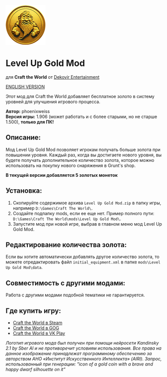 ![Level Up Gold Mod](/icon.png)

# Level Up Gold Mod
для **Craft the World** от [Dekovir Entertainment](http://dekovir.com/craft-the-world/)

[ENGLISH VERSION](README.md)

Этот мод для Craft the World добавляет бесплатное золото в систему уровней для улучшения игрового процесса.

**Автор:** phoenixweiss  
**Версия игры:** 1.906 (может работать и с более старыми, но не старше 1.500), **только для ПК!**

## Описание:
Мод Level Up Gold Mod позволяет игрокам получать больше золота при повышении уровня. Каждый раз, когда вы достигаете нового уровня, вы будете получать дополнительное количество золота, которое можно использовать на покупку нового снаряжения в Grunt's shop.

**В текущей версии добавляется 5 золотых монеток**

## Установка:
1. Скопируйте содержимое архива `Level Up Gold Mod.zip` в папку игры, например `D:\Games\Craft The World\`.
2. Создайте подпапку mods, если ее еще нет. Пример полного пути: `D:\Games\Craft The World\mods\Level Up Gold Mod\`.
3. Запустите мод при новой игре, выбрав в главном меню мод Level Up Gold Mod.

## Редактирование количества золота:
Если вы хотите автоматически добавлять другое количество золота, то можете отредактировать файл `initial_equipment.xml` в папке `mods\Level Up Gold Mod\data`.

## Совместимость с другими модами:
Работа с другими модами подобной тематики не гарантируется.

## Где купить игру:
- [Craft the World в Steam](http://store.steampowered.com/app/248390)
- [Craft the World в GOG](https://www.gog.com/ru/game/craft_the_world)
- [Craft the World в VK Play](https://vkplay.ru/play/game/crafttheworld)

*Логотип игрового мода был получен при помощи нейросети Kandinsky 2.1 by Sber AI и не противоречит условиям использования. Все права на данное изображение принадлежат программному обеспечению за авторством АНО «Институт Искусственного Интеллекта» (AIRI). Запрос, использованный при генерации: "icon of a gold coin with a brave and happy dwarf silhouette on it"*
